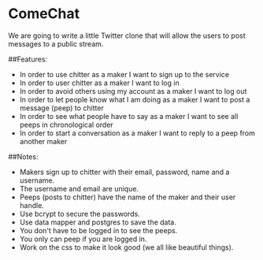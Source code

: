 # ComeChat

We are going to write a little Twitter clone that will allow the users to post messages to a public stream.

##Features:

* In order to use chitter as a maker I want to sign up to the service
* In order to user chitter as a maker I want to log in
* In order to avoid others using my account as a maker I want to log out
* In order to let people know what I am doing as a maker I want to post a message (peep) to chitter
* In order to see what people have to say as a maker I want to see all peeps in chronological order
* In order to start a conversation as a maker I want to reply to a peep from another maker

##Notes:

* Makers sign up to chitter with their email, password, name and a username.
* The username and email are unique.
* Peeps (posts to chitter) have the name of the maker and their user handle.
* Use bcrypt to secure the passwords.
* Use data mapper and postgres to save the data.
* You don't have to be logged in to see the peeps.
* You only can peep if you are logged in.
* Work on the css to make it look good (we all like beautiful things).